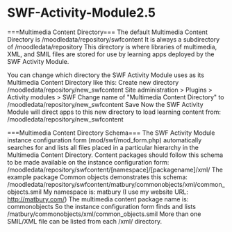 SWF-Activity-Module2.5
======================

===Multimedia Content Directory===
The default Multimedia Content Directory is /moodledata/repository/swfcontent
It is always a subdirectory of /moodledata/repository
This directory is where libraries of multimedia, XML, and SMIL files are stored for use by learning apps deployed by the SWF Activity Module.

You can change which directory the SWF Activity Module uses as its Multimedia
Content Directory like this:
    Create new directory /moodledata/repository/new_swfcontent
    Site administration > Plugins > Activity modules > SWF
    Change name of "Multimedia Content Directory" to /moodledata/repository/new_swfcontent
    Save
Now the SWF Activity Module will direct apps to this new directory to load learning content from:
    /moodledata/repository/new_swfcontent


===Multimedia Content Directory Schema===
The SWF Activity Module instance configuration form (mod/swf/mod_form.php) automatically searches for and lists all files placed in a particular hierarchy in the Multimedia Content Directory.
Content packages should follow this schema to be made available on the instance configuration form:
    /moodledata/repository/swfcontent/[namespace]/[packagename]/xml/
The example package Common objects demonstrates this schema:
    /moodledata/repository/swfcontent/matbury/commonobjects/xml/common_objects.smil
My namespace is: matbury (I use my website URL: http://matbury.com/)
The multimedia content package name is: commonobjects
So the instance configuration form finds and lists /matbury/commonobjects/xml/common_objects.smil
More than one SMIL/XML file can be listed from each /xml/ directory.